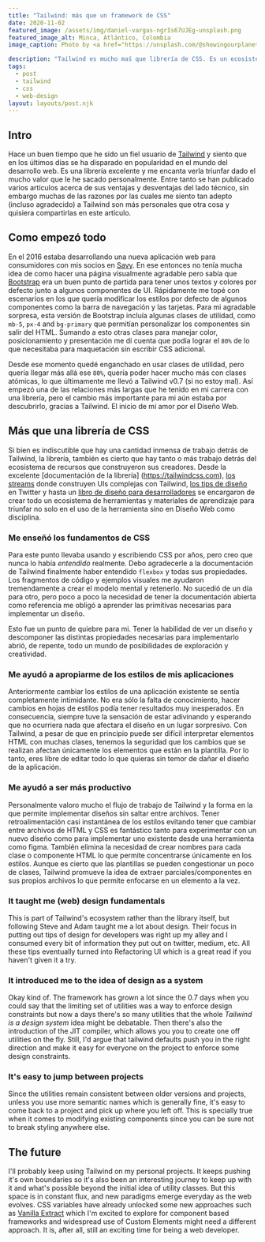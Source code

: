 ```yaml
---
title: "Tailwind: más que un framework de CSS"
date: 2020-11-02
featured_image: /assets/img/daniel-vargas-ngrIs67UJEg-unsplash.png
featured_image_alt: Minca, Atlántico, Colombia
image_caption: Photo by <a href="https://unsplash.com/@showingourplanet?utm_source=unsplash&utm_medium=referral&utm_content=creditCopyText">Niels van Altena</a> on <a href="https://unsplash.com/s/photos/colombia?utm_source=unsplash&utm_medium=referral&utm_content=creditCopyText">Unsplash</a>

description: "Tailwind es mucho maś que librería de CSS. Es un ecosistema de material de aprendizaje de CSS y diseño web."
tags:
  - post
  - tailwind
  - css
  - web-design
layout: layouts/post.njk
---
```


## Intro

Hace un buen tiempo que he sido un fiel usuario de [Tailwind](https://tailwindcss.com) y siento que en los últimos días se ha disparado en popularidad en el mundo del desarrollo web. Es una librería excelente y me encanta verla triunfar dado el mucho valor que le he sacado personalmente. Entre tanto se han publicado varios artículos acerca de sus ventajas y desventajas del lado técnico, sin embargo muchas de las razones por las cuales me siento tan adepto (incluso agradecido) a Tailwind son más personales que otra cosa y quisiera compartirlas en este artículo.

## Como empezó todo

En el 2016 estaba desarrollando una nueva aplicación web para consumidores con mis socios en [Savy](https://savy.co). En ese entonces no tenía mucha idea de como hacer una página visualmente agradable pero sabía que [Bootstrap](https://getbootstrap.com) era un buen punto de partida para tener unos textos y colores por defecto junto a algunos componentes de UI. Rápidamente me topé con escenarios en los que quería modificar los estilos por defecto de algunos componentes como la barra de navegación y las tarjetas. Para mi agradable sorpresa, esta versión de Bootstrap incluía algunas clases de utilidad, como `mb-5`, `px-4` and `bg-primary` que permitían personalizar los componentes sin salir del HTML. Sumando a esto otras clases para manejar color, posicionamiento y presentación me dí cuenta que podía lograr el `80%` de lo que necesitaba para maquetación sin escribir CSS adicional.

Desde ese momento quedé enganchado en usar clases de utilidad, pero quería llegar más allá ese `80%`, quería poder hacer mucho más con clases atómicas, lo que últimamente me llevó a Tailwind v0.7 (si no estoy mal). Así empezó una de las relaciones más largas que he tenido en mi carrera con una librería, pero el cambio más importante para mi aún estaba por descubrirlo, gracias a Tailwind. El inicio de mi amor por el Diseño Web.

## Más que una librería de CSS

Si bien es indiscutible que hay una cantidad inmensa de trabajo detrás de Tailwind, la librería, también es cierto que hay tanto o más trabajo detrás del ecosistema de recursos que construyeron sus creadores. Desde la excelente [documentación de la librería] (https://tailwindcss.com), [los streams](https://www.youtube.com/c/AdamWathan) donde construyen UIs complejas con Tailwind, [los tips de diseño](https://twitter.com/i/events/879086180909764608?lang=en) en Twitter y hasta un [libro de diseño para desarrolladores](https://www.refactoringui.com/book) se encargaron de crear todo un ecosistema de herramientas y materiales de aprendizaje para triunfar no solo en el uso de la herramienta sino en Diseño Web como disciplina.

### Me enseñó los fundamentos de CSS

Para este punto llevaba usando y escribiendo CSS por años, pero creo que nunca lo había _entendido_ realmente. Debo agradecerle a la documentación de Tailwind finalmente haber entendido `flexbox` y todas sus propiedades. Los fragmentos de código y ejemplos visuales me ayudaron tremendamente a crear el modelo mental y retenerlo. No sucedió de un día para otro, pero poco a poco la necesidad de tener la documentación abierta como referencia me obligó a aprender las primitivas necesarias para implementar un diseño.

Esto fue un punto de quiebre para mi. Tener la habilidad de ver un diseño y descomponer las distintas propiedades necesarias para implementarlo abrió, de repente, todo un mundo de posibilidades de exploración y creatividad.

### Me ayudó a apropiarme de los estilos de mis aplicaciones

Anteriormente cambiar los estilos de una aplicación existente se sentía completamente intimidante. No era sólo la falta de conocimiento, hacer cambios en hojas de estilos podía tener resultados muy inesperados. En consecuencia, siempre tuve la sensación de estar adivinando y esperando que no ocurriera nada que afectara el diseño en un lugar sorpresivo. Con Tailwind, a pesar de que en principio puede ser difícil interpretar elementos HTML con muchas clases, tenemos la seguridad que los cambios que se realizan afectan únicamente los elementos que están en la plantilla. Por lo tanto, eres libre de editar todo lo que quieras sin temor de dañar el diseño de la aplicación.

### Me ayudó a ser más productivo

Personalmente valoro mucho el flujo de trabajo de Tailwind y la forma en la que permite implementar diseños sin saltar entre archivos. Tener retroalimentación casi instantánea de los estilos evitando tener que cambiar entre archivos de HTML y CSS es fantástico tanto para experimentar con un nuevo diseño como para implementar uno existente desde una herramienta como figma. También elimina la necesidad de crear nombres para cada clase o componente HTML lo que permite concentrarse únicamente en los estilos. Aunque es cierto que las plantillas se pueden congestionar un poco de clases, Tailwind promueve la idea de extraer parciales/componentes en sus propios archivos lo que permite enfocarse en un elemento a la vez.

### It taught me (web) design fundamentals

This is part of Tailwind's ecosystem rather than the library itself, but following Steve and Adam taught me a lot about design. Their focus in putting out tips of design for developers was right up my alley and I consumed every bit of information they put out on twitter, medium, etc. All these tips eventually turned into Refactoring UI which is a great read if you haven't given it a try.

### It introduced me to the idea of design as a system

Okay kind of. The framework has grown a lot since the 0.7 days when you could say that the limiting set of utilities was a way to enforce design constraints but now a days there's so many utilities that the whole _Tailwind is a design system_ idea might be debatable. Then there's also the introduction of the JIT compiler, which allows you you to create one off utilities on the fly. Still, I'd argue that tailwind defaults push you in the right direction and make it easy for everyone on the project to enforce some design constraints.

### It's easy to jump between projects

Since the utilities remain consistent between older versions and projects, unless you use more semantic names which is generally fine, it's easy to come back to a project and pick up where you left off. This is specially true when it comes to modifying existing components since you can be sure not to break styling anywhere else.

## The future

I'll probably keep using Tailwind on my personal projects. It keeps pushing it's own boundaries so it's also been an interesting journey to keep up with it and what's possible beyond the initial idea of utility classes. But this space is in constant flux, and new paradigms emerge everyday as the web evolves. CSS variables have already unlocked some new approaches such as [Vanilla Extract](https://vanilla-extract.style) which I'm excited to explore for component based frameworks and widespread use of Custom Elements might need a different approach. It is, after all, still an exciting time for being a web developer.
